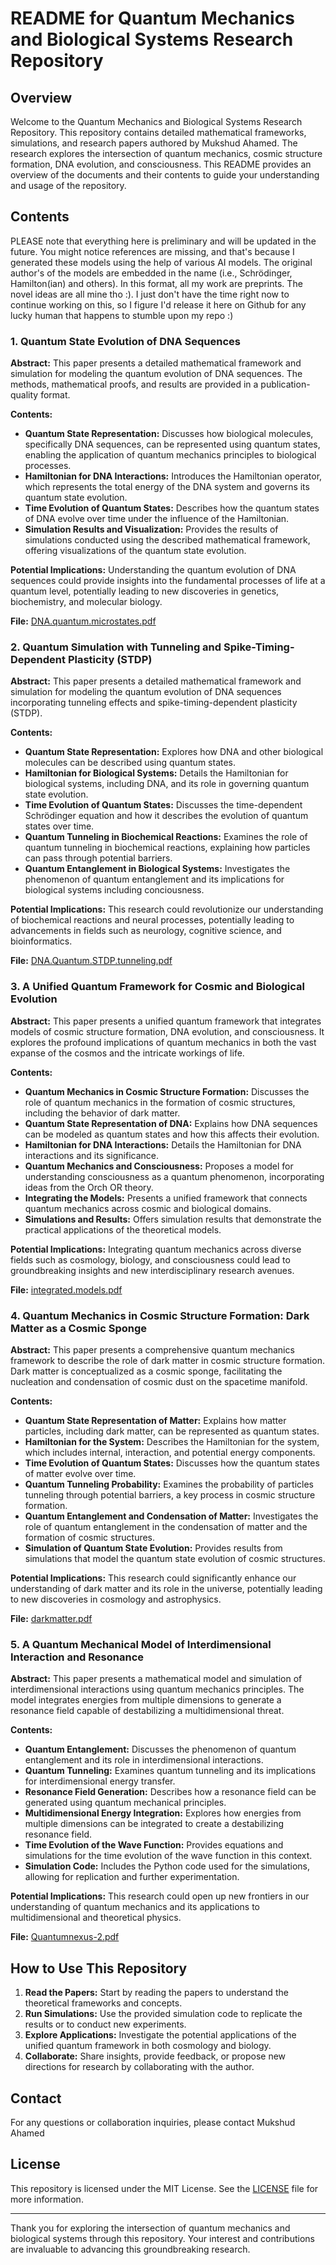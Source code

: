 # README for Quantum Mechanics and Biological Systems Research Repository

## Overview 
Welcome to the Quantum Mechanics and Biological Systems Research Repository. This repository contains detailed mathematical frameworks, simulations, and research papers authored by Mukshud Ahamed. The research explores the intersection of quantum mechanics, cosmic structure formation, DNA evolution, and consciousness. This README provides an overview of the documents and their contents to guide your understanding and usage of the repository.

## Contents
PLEASE note that everything here is preliminary and will be updated in the future. You might notice references are missing, and that's because I generated these models using the help of various AI models. The original author's of the models are embedded in the name (i.e., Schrödinger, Hamilton(ian) and others). In this format, all my work are preprints. The novel ideas are all mine tho :). I just don't have the time right now to continue working on this, so I figure I'd release it here on Github for any lucky human that happens to stumble upon my repo :)  

### 1. Quantum State Evolution of DNA Sequences

**Abstract:** This paper presents a detailed mathematical framework and simulation for modeling the quantum evolution of DNA sequences. The methods, mathematical proofs, and results are provided in a publication-quality format.

**Contents:**
- **Quantum State Representation:** Discusses how biological molecules, specifically DNA sequences, can be represented using quantum states, enabling the application of quantum mechanics principles to biological processes.
- **Hamiltonian for DNA Interactions:** Introduces the Hamiltonian operator, which represents the total energy of the DNA system and governs its quantum state evolution.
- **Time Evolution of Quantum States:** Describes how the quantum states of DNA evolve over time under the influence of the Hamiltonian.
- **Simulation Results and Visualization:** Provides the results of simulations conducted using the described mathematical framework, offering visualizations of the quantum state evolution.

**Potential Implications:**
Understanding the quantum evolution of DNA sequences could provide insights into the fundamental processes of life at a quantum level, potentially leading to new discoveries in genetics, biochemistry, and molecular biology.

**File:** [DNA.quantum.microstates.pdf](/DNA.quantum.microstates.pdf)

### 2. Quantum Simulation with Tunneling and Spike-Timing-Dependent Plasticity (STDP)

**Abstract:** This paper presents a detailed mathematical framework and simulation for modeling the quantum evolution of DNA sequences incorporating tunneling effects and spike-timing-dependent plasticity (STDP).

**Contents:**
- **Quantum State Representation:** Explores how DNA and other biological molecules can be described using quantum states.
- **Hamiltonian for Biological Systems:** Details the Hamiltonian for biological systems, including DNA, and its role in governing quantum state evolution.
- **Time Evolution of Quantum States:** Discusses the time-dependent Schrödinger equation and how it describes the evolution of quantum states over time.
- **Quantum Tunneling in Biochemical Reactions:** Examines the role of quantum tunneling in biochemical reactions, explaining how particles can pass through potential barriers.
- **Quantum Entanglement in Biological Systems:** Investigates the phenomenon of quantum entanglement and its implications for biological systems including conciousness.

**Potential Implications:**
This research could revolutionize our understanding of biochemical reactions and neural processes, potentially leading to advancements in fields such as neurology, cognitive science, and bioinformatics.

**File:** [DNA.Quantum.STDP.tunneling.pdf](/DNA.Quantum.STDP.tunneling.pdf)

### 3. A Unified Quantum Framework for Cosmic and Biological Evolution

**Abstract:** This paper presents a unified quantum framework that integrates models of cosmic structure formation, DNA evolution, and consciousness. It explores the profound implications of quantum mechanics in both the vast expanse of the cosmos and the intricate workings of life.

**Contents:**
- **Quantum Mechanics in Cosmic Structure Formation:** Discusses the role of quantum mechanics in the formation of cosmic structures, including the behavior of dark matter.
- **Quantum State Representation of DNA:** Explains how DNA sequences can be modeled as quantum states and how this affects their evolution.
- **Hamiltonian for DNA Interactions:** Details the Hamiltonian for DNA interactions and its significance.
- **Quantum Mechanics and Consciousness:** Proposes a model for understanding consciousness as a quantum phenomenon, incorporating ideas from the Orch OR theory.
- **Integrating the Models:** Presents a unified framework that connects quantum mechanics across cosmic and biological domains.
- **Simulations and Results:** Offers simulation results that demonstrate the practical applications of the theoretical models.

**Potential Implications:**
Integrating quantum mechanics across diverse fields such as cosmology, biology, and consciousness could lead to groundbreaking insights and new interdisciplinary research avenues.

**File:** [integrated.models.pdf](/integrated.models.pdf)

### 4. Quantum Mechanics in Cosmic Structure Formation: Dark Matter as a Cosmic Sponge

**Abstract:** This paper presents a comprehensive quantum mechanics framework to describe the role of dark matter in cosmic structure formation. Dark matter is conceptualized as a cosmic sponge, facilitating the nucleation and condensation of cosmic dust on the spacetime manifold.

**Contents:**
- **Quantum State Representation of Matter:** Explains how matter particles, including dark matter, can be represented as quantum states.
- **Hamiltonian for the System:** Describes the Hamiltonian for the system, which includes internal, interaction, and potential energy components.
- **Time Evolution of Quantum States:** Discusses how the quantum states of matter evolve over time.
- **Quantum Tunneling Probability:** Examines the probability of particles tunneling through potential barriers, a key process in cosmic structure formation.
- **Quantum Entanglement and Condensation of Matter:** Investigates the role of quantum entanglement in the condensation of matter and the formation of cosmic structures.
- **Simulation of Quantum State Evolution:** Provides results from simulations that model the quantum state evolution of cosmic structures.

**Potential Implications:**
This research could significantly enhance our understanding of dark matter and its role in the universe, potentially leading to new discoveries in cosmology and astrophysics.

**File:** [darkmatter.pdf](/darkmatter.pdf)

### 5. A Quantum Mechanical Model of Interdimensional Interaction and Resonance

**Abstract:** This paper presents a mathematical model and simulation of interdimensional interactions using quantum mechanics principles. The model integrates energies from multiple dimensions to generate a resonance field capable of destabilizing a multidimensional threat.

**Contents:**
- **Quantum Entanglement:** Discusses the phenomenon of quantum entanglement and its role in interdimensional interactions.
- **Quantum Tunneling:** Examines quantum tunneling and its implications for interdimensional energy transfer.
- **Resonance Field Generation:** Describes how a resonance field can be generated using quantum mechanical principles.
- **Multidimensional Energy Integration:** Explores how energies from multiple dimensions can be integrated to create a destabilizing resonance field.
- **Time Evolution of the Wave Function:** Provides equations and simulations for the time evolution of the wave function in this context.
- **Simulation Code:** Includes the Python code used for the simulations, allowing for replication and further experimentation.

**Potential Implications:**
This research could open up new frontiers in our understanding of quantum mechanics and its applications to multidimensional and theoretical physics.

**File:** [Quantumnexus-2.pdf](/Quantumnexus-2.pdf)

## How to Use This Repository

1. **Read the Papers:** Start by reading the papers to understand the theoretical frameworks and concepts.
2. **Run Simulations:** Use the provided simulation code to replicate the results or to conduct new experiments.
3. **Explore Applications:** Investigate the potential applications of the unified quantum framework in both cosmology and biology.
4. **Collaborate:** Share insights, provide feedback, or propose new directions for research by collaborating with the author.

## Contact

For any questions or collaboration inquiries, please contact Mukshud Ahamed 

## License

This repository is licensed under the MIT License. See the [LICENSE](path/to/LICENSE) file for more information.

---

Thank you for exploring the intersection of quantum mechanics and biological systems through this repository. Your interest and contributions are invaluable to advancing this groundbreaking research.

